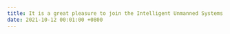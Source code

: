 ```yaml
---
title: It is a great pleasure to join the Intelligent Unmanned Systems Laboratory under the supervision of Prof. Meng Fei.
date: 2021-10-12 00:01:00 +0800
---
```

